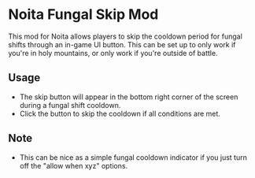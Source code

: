 # Noita Fungal Skip Mod

This mod for Noita allows players to skip the cooldown period for fungal shifts through an in-game UI button. This can be set up to only work if you're in holy mountains, or only work if you're outside of battle.

## Usage

- The skip button will appear in the bottom right corner of the screen during a fungal shift cooldown.
- Click the button to skip the cooldown if all conditions are met.

## Note

- This can be nice as a simple fungal cooldown indicator if you just turn off the "allow when xyz" options.
